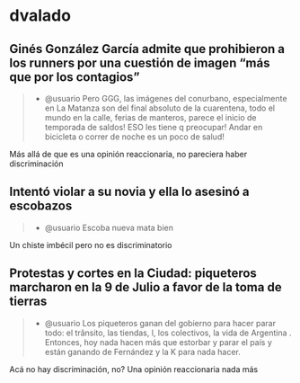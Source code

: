 # dvalado



## Ginés González García admite que prohibieron a los runners por una cuestión de imagen “más que por los contagios”


> -  @usuario Pero GGG, las imágenes del conurbano, especialmente en La Matanza son del final absoluto de la cuarentena, todo el mundo en la calle, ferias de manteros, parece el inicio de temporada de saldos! ESO les tiene q preocupar!  Andar en bicicleta o correr de noche es un poco de salud!

Más allá de que es una opinión reaccionaria, no pareciera haber discriminación

## Intentó violar a su novia y ella lo asesinó a escobazos


> - @usuario Escoba nueva mata bien

Un chiste imbécil pero no es discriminatorio

## Protestas y cortes en la Ciudad: piqueteros marcharon en la 9 de Julio a favor de la toma de tierras

> -  @usuario Los piqueteros ganan del gobierno para hacer
parar todo: el trânsito, las tiendas,  l, los colectivos, la vida de Argentina . Entonces, hoy nada hacen más que estorbar y parar el país y están ganando de Fernández y la K  para nada hacer.

Acá no hay discriminación, no? Una opinión reaccionaria nada más